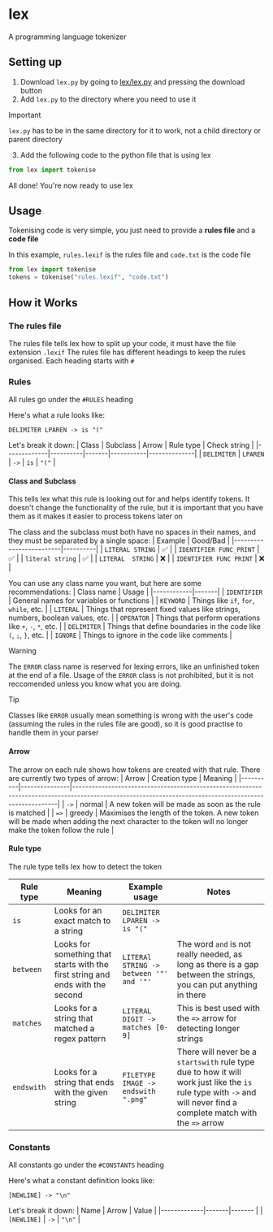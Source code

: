 # lex
A programming language tokenizer

## Setting up
1. Download `lex.py` by going to [lex/lex.py](https://github.com/Blob2763/lex/blob/main/lex.py) and pressing the download button
2. Add `lex.py` to the directory where you need to use it
> [!IMPORTANT]  
> `lex.py` has to be in the same directory for it to work, not a child directory or parent directory
3. Add the following code to the python file that is using lex
```py
from lex import tokenise
```

All done! You're now ready to use lex

## Usage
Tokenising code is very simple, you just need to provide a **rules file** and a **code file**

In this example, `rules.lexif` is the rules file and `code.txt` is the code file
```py
from lex import tokenise
tokens = tokenise("rules.lexif", "code.txt")
```

## How it Works
### The rules file
The rules file tells lex how to split up your code, it must have the file extension `.lexif`
The rules file has different headings to keep the rules organised. Each heading starts with `#`

### Rules
All rules go under the `#RULES` heading

Here's what a rule looks like:
```
DELIMITER LPAREN -> is "("
```
Let's break it down:
| Class       | Subclass | Arrow | Rule type | Check string |
|-------------|----------|-------|-----------|--------------|
| `DELIMITER` | `LPAREN` | `->`  | `is`      | `"("`        |

#### Class and Subclass
This tells lex what this rule is looking out for and helps identify tokens. It doesn't change the functionality of the rule, but it is important that you have them as it makes it easier to process tokens later on

The class and the subclass must both have no spaces in their names, and they must be separated by a single space:
| Example                 | Good/Bad |
|-------------------------|----------|
| `LITERAL STRING`        | ✅        |
| `IDENTIFIER FUNC_PRINT` | ✅        |
| `literal string`        | ✅        |
| `LITERAL  STRING`       | ❌        |
| `IDENTIFIER FUNC PRINT` | ❌        |

You can use any class name you want, but here are some recommendations:
| Class name | Usage |
|------------|-------|
| `IDENTIFIER` | General names for variables or functions |
| `KEYWORD` | Things like `if`, `for`, `while`, etc. |
| `LITERAL` | Things that represent fixed values like strings, numbers, boolean values, etc. |
| `OPERATOR` | Things that perform operations like `+`, `-`, `*`, etc. |
| `DELIMITER` | Things that define boundaries in the code like `(`, `;`, `}`, etc. |
| `IGNORE` | Things to ignore in the code like comments |

> [!WARNING]  
> The `ERROR` class name is reserved for lexing errors, like an unfinished token at the end of a file. Usage of the `ERROR` class is not prohibited, but it is not reccomended unless you know what you are doing.

> [!TIP]
> Classes like `ERROR` usually mean something is wrong with the user's code (assuming the rules in the rules file are good), so it is good practise to handle them in your parser

#### Arrow
The arrow on each rule shows how tokens are created with that rule. There are currently two types of arrow:
| Arrow    | Creation type | Meaning                                                                                                                                               |
|----------|---------------|-------------------------------------------------------------------------------------------------------------------------------------------------------|
| `->`     | normal        | A new token will be made as soon as the rule is matched                                                                                               |
| `=>`     | greedy        | Maximises the length of the token. A new token will be made when adding the next character to the token will no longer make the token follow the rule |

#### Rule type
The rule type tells lex how to detect the token

| Rule type  | Meaning                                                                        | Example usage                           | Notes |
|------------|--------------------------------------------------------------------------------|-----------------------------------------|-------|
| `is`       | Looks for an exact match to a string                                           | `DELIMITER LPAREN -> is "("`            |       |
| `between`  | Looks for something that starts with the first string and ends with the second | `LITERAl STRING -> between '"' and '"'` | The word `and` is not really needed, as long as there is a gap between the strings, you can put anything in there |
| `matches`  | Looks for a string that matched a regex pattern                                | `LITERAL DIGIT -> matches [0-9]`        | This is best used with the `=>` arrow for detecting longer strings |
| `endswith` | Looks for a string that ends with the given string                             | `FILETYPE IMAGE -> endswith ".png"`     | There will never be a `startswith` rule type due to how it will work just like the `is` rule type with `->` and will never find a complete match with the `=>` arrow |

### Constants
All constants go under the `#CONSTANTS` heading

Here's what a constant definition looks like:
```
[NEWLINE] -> "\n"
```
Let's break it down:
| Name        | Arrow | Value  |
|-------------|-------|------- |
| `[NEWLINE]` | `->`  | `"\n"` |

